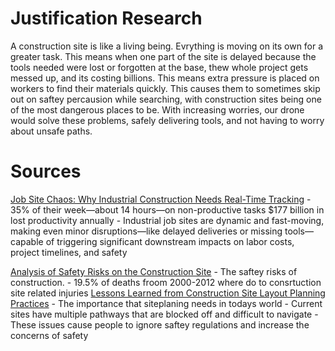 # Justification Research

A construction site is like a living being. Evrything is moving on its own for a greater task. This means when one part of the site is delayed because the tools needed were lost or forgotten at the base, thew whole project gets messed up, and its costing billions. This means extra pressure is placed on workers to find their materials quickly. This causes them to sometimes skip out on saftey percausion while searching, with construction sites being one of the most dangerous places to be. With increasing worries, our drone would solve these problems, safely delivering tools, and not having to worry about unsafe paths. 

# Sources 
[Job Site Chaos: Why Industrial Construction Needs Real-Time Tracking](https://blog.cyberstockroom.com/2025/04/24/job-site-chaos-why-industrial-construction-needs-real-time-tracking/?utm_source=chatgpt.com)
    - 35% of their week—about 14 hours—on non-productive tasks
        $177 billion in lost productivity annually
    - Industrial job sites are dynamic and fast-moving, making even minor disruptions—like delayed deliveries or missing tools—capable of triggering significant downstream impacts on labor costs, project timelines, and safety

[Analysis of Safety Risks on the Construction Site](https://iopscience.iop.org/article/10.1088/1755-1315/222/1/012012/meta)
    - The saftey risks of construction. 
        - 19.5% of deaths froom 2000-2012 where do to consrtuction site related injuries 
[Lessons Learned from Construction Site Layout Planning Practices](https://www.researchgate.net/publication/378479151_Lessons_Learned_from_Construction_Site_Layout_Planning_Practices?)
    - The importance that siteplaning needs in todays world
        - Current sites have multiple pathways that are blocked off and difficult to navigate
        - These issues cause people to ignore saftey regulations and increase the concerns of safety